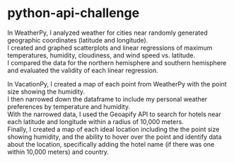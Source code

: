 # python-api-challenge

In WeatherPy, I analyzed weather for cities near randomly generated geographic coordinates (latitude and longitude).  
I created and graphed scatterplots and linear regressions of maximum temperatures, humidity, cloudiness, and wind speed vs. latitude.  
I compared the data for the northern hemisphere and southern hemisphere and evaluated the validity of each linear regression.  
  
In VacationPy, I created a map of each point from WeatherPy with the point size showing the humidity.  
I then narrowed down the dataframe to include my personal weather preferences by temperature and humidity.  
With the narrowed data, I used the Geoapify API to search for hotels near each latitude and longitude within a radius of 10,000 meters.  
Finally, I created a map of each ideal location including the the point size showing humidity, and the ability to hover over the point and identify data about the location, specifically adding the hotel name (if there was one within 10,000 meters) and country.
